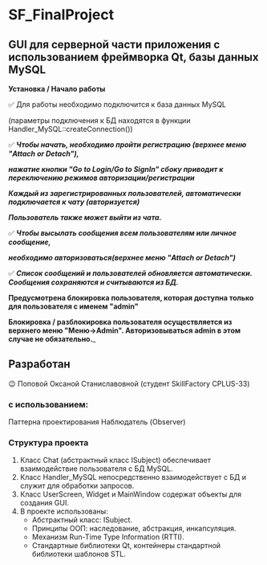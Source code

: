 # SF_FinalProject
## GUI для серверной части приложения с использованием фреймворка Qt, базы данных MySQL
**Установка / Начало работы**

:white_check_mark: Для работы необходимо подключится к база данных MySQL 

(параметры подключения к БД находятся в функции Handler_MySQL::createConnection())

:white_check_mark: ___Чтобы начать, необходимо пройти регистрацию (верхнее меню "Attach or Detach"),___ 

___нажатие кнопки "Go to Login/Go to SignIn" сбоку приводит к переключению режимов авторизации/регистрации___


___Каждый из зарегистрированных пользователей, автоматически подключается к чату (авторизуется)___

___Пользователь также может выйти из чата.___

:white_check_mark: ___Чтобы высылать сообщения всем пользователям или личное сообщение,___

___необходимо авторизоваться(верхнее меню "Attach or Detach")___
 
:white_check_mark: ___Список сообщений и пользователей обновляется автоматически. Cообщения сохраняются и считываются из БД.___

__Предусмотрена блокировка пользователя, которая доступна только для пользователя с именем "admin"__

__Блокировка / разблокировка пользователя осуществляется из верхнего меню "Меню->Admin". Авторизовываться admin в этом случае не обязательно.___

## Разработан
:wink: Поповой Оксаной Станиславовной (студент SkillFactory CPLUS-33)

### c использованием:

Паттерна проектирования Наблюдатель (Observer)
   
### Структура проекта

1. Класс Chat (абстрактный класс ISubject) обеспечивает взаимодействие пользователя с БД MySQL.
2. Класс Handler_MySQL непосредственно взаимодействует с БД и служит для обработки запросов.
3. Класс UserScreen, Widget и MainWindow содержат объекты для создания GUI.
4. В проекте использованы:
      - Абстрактный класс: ISubject.
      - Принципы ООП: наследование, абстракция, инкапсуляция.
      - Механизм Run-Time Type Information (RTTI).
      - Стандартные библиотеки Qt, контейнеры cтандартной библиотеки шаблонов STL.

